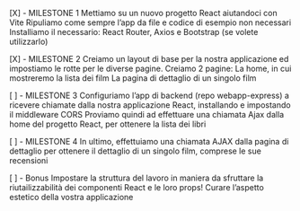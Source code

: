 [X] - MILESTONE 1
Mettiamo su un nuovo progetto React aiutandoci con Vite
Ripuliamo come sempre l’app da file e codice di esempio non necessari
Installiamo il necessario: React Router, Axios e Bootstrap (se volete utilizzarlo)

[X] - MILESTONE 2
Creiamo un layout di base per la nostra applicazione ed impostiamo le rotte per le diverse pagine.
Creiamo 2 pagine:
La home, in cui mostreremo la lista dei film
La pagina di dettaglio di un singolo film

[ ] - MILESTONE 3
Configuriamo l’app di backend (repo webapp-express) a ricevere chiamate dalla nostra applicazione React, installando e impostando il middleware CORS
Proviamo quindi ad effettuare una chiamata Ajax dalla home del progetto React, per ottenere la lista dei libri

[ ] - MILESTONE 4
In ultimo, effettuiamo una chiamata AJAX dalla pagina di dettaglio per ottenere il dettaglio di un singolo film, comprese le sue recensioni

[ ] - Bonus
Impostare la struttura del lavoro in maniera da sfruttare la riutailizzabilità dei componenti React e le loro props!
Curare l’aspetto estetico della vostra applicazione